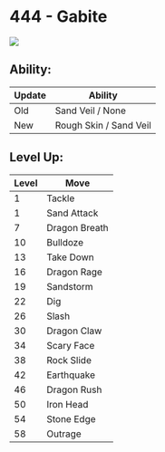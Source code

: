 # 444 - Gabite
![][444]

## Ability:

Update | Ability
---    | ---
Old    | Sand Veil / None
New    | Rough Skin / Sand Veil

## Level Up:

Level | Move
---   | ---
  1   | Tackle
  1   | Sand Attack
  7   | Dragon Breath
 10   | Bulldoze
 13   | Take Down
 16   | Dragon Rage
 19   | Sandstorm
 22   | Dig
 26   | Slash
 30   | Dragon Claw
 34   | Scary Face
 38   | Rock Slide
 42   | Earthquake
 46   | Dragon Rush
 50   | Iron Head
 54   | Stone Edge
 58   | Outrage



[444]: /img/pokemon/444.png
